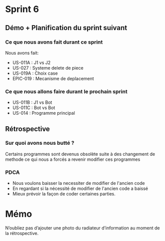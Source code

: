 # Sprint 6

## Démo + Planification du sprint suivant

### Ce que nous avons fait durant ce sprint
Nous avons fait:
- US-011A : J1 vs J2
- US-027 : Systeme delete de piece
- US-019A : Choix case
- EPIC-019 : Mecanisme de deplacement

### Ce que nous allons faire durant le prochain sprint
- US-011B : J1 vs Bot
- US-011C : Bot vs Bot
- US-014 : Programme principal

## Rétrospective

### Sur quoi avons nous butté ?
Certains programmes sont devenus obsolète suite à des changement de methode ce qui nous a forcés a revenir modifier ces programmes 

### PDCA
* Nous voulons baisser la necessiter de modifier de l'ancien code
* En regardant si la nécessité de modifier de l'ancien code a baissé
* Mieux prévoir la façon de coder certaines parties.


# Mémo
N’oubliez pas d’ajouter une photo du radiateur d’information au moment de la rétrospective.